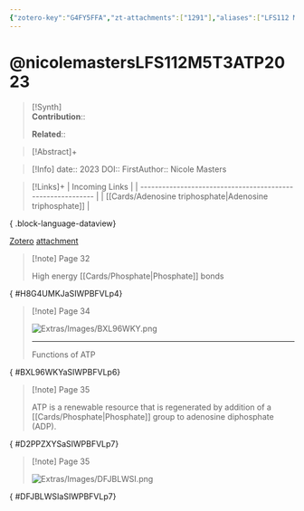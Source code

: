 ```yaml
---
{"zotero-key":"G4FY5FFA","zt-attachments":["1291"],"aliases":["LFS112 M5T3 ATP"],"citekey":"nicolemastersLFS112M5T3ATP2023","keywords":null,"FirstAuthor":"[[ Nicole Masters]]","tags":["source/video","Uni/LFS112"],"dg-publish":true,"permalink":"/sources/video/nicolemasters-lfs-112-m5-t3-atp-2023/","dgPassFrontmatter":true}
---
```


# @nicolemastersLFS112M5T3ATP2023

>[!Synth]  
>**Contribution**::  
>  
>**Related**:: 
>  

> [!Abstract]+
> 

> [!Info]
> date:: 2023
> DOI:: 
> FirstAuthor:: Nicole Masters

> [!Links]+
>  | Incoming Links                                              |
> | ----------------------------------------------------------- |
> | [[Cards/Adenosine triphosphate\|Adenosine triphosphate]] |
> 
{ .block-language-dataview}


[Zotero](zotero://select/library/items/G4FY5FFA) [attachment](file:///Users/nathanmaxwell/Zotero/storage/SIWPBFVL/-LFS112M5T3ATP.pdf)

> [!note] Page 32
> 
> High energy [[Cards/Phosphate\|Phosphate]] bonds
>
{ #H8G4UMKJaSIWPBFVLp4}


> [!note] Page 34
> 
> ![Extras/Images/BXL96WKY.png](/img/user/Extras/Images/BXL96WKY.png)
> 
> ---
> Functions of ATP
>
{ #BXL96WKYaSIWPBFVLp6}


> [!note] Page 35
> 
> ATP is a renewable resource that is regenerated by addition of a [[Cards/Phosphate\|Phosphate]] group to adenosine diphosphate (ADP).
>
{ #D2PPZXYSaSIWPBFVLp7}


> [!note] Page 35
> 
> ![Extras/Images/DFJBLWSI.png](/img/user/Extras/Images/DFJBLWSI.png)
>
{ #DFJBLWSIaSIWPBFVLp7}

